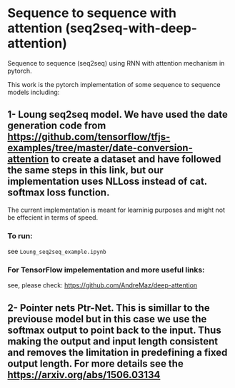 # Sequence to sequence with attention (seq2seq-with-deep-attention)
Sequence to sequence (seq2seq) using RNN with attention mechanism in pytorch.

This work is the pytorch implementation of some sequence to sequence models including:

## 1-  Loung seq2seq model. We have used the date generation code from https://github.com/tensorflow/tfjs-examples/tree/master/date-conversion-attention to create a dataset and have followed the same steps in this link, but our implementation uses NLLoss instead of cat. softmax loss function. 
The current implementation is meant for learninig purposes and might not be effecient in terms of speed.

### To run:
  see `Loung_seq2seq_example.ipynb`

### For TensorFlow impelementation and more useful links:
  see, please check: https://github.com/AndreMaz/deep-attention


## 2- Pointer nets Ptr-Net. This is simillar to the previouse model but in this case we use the softmax output to point back to the input. Thus making the output and input length consistent and removes the limitation in predefining a fixed output length. For more details see the https://arxiv.org/abs/1506.03134



